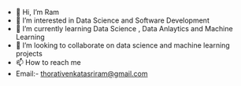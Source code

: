 - 👋 Hi, I’m   Ram
- 👀 I’m interested in Data Science and  Software Development
- 🌱 I’m currently learning Data Science , Data Anlaytics and Machine Learning
- 💞️ I’m looking to collaborate on data science and machine learning projects
- 📫 How to reach me
- Email:- thorativenkatasriram@gmail.com
